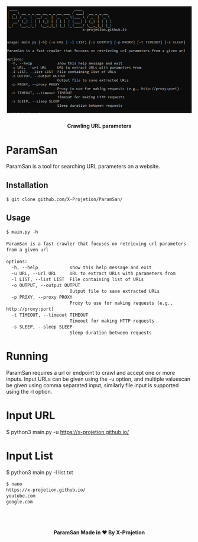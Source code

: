 <h1 align="center">
  <img src="paramsan.png" alt="paramsan" width="500px">
  <br>
</h1>

<h4 align="center">Crawling URL parameters</h4>

# ParamSan
ParamSan is a tool for searching URL parameters on a website.

## Installation
```
$ git clone github.com/X-Projetion/ParamSan/
```

## Usage

```
$ main.py -h

ParamSan is a fast crawler that focuses on retrieving url parameters from a given url

options:
  -h, --help            show this help message and exit
  -u URL, --url URL     URL to extract URLs with parameters from
  -l LIST, --list LIST  File containing list of URLs
  -o OUTPUT, --output OUTPUT
                        Output file to save extracted URLs
  -p PROXY, --proxy PROXY
                        Proxy to use for making requests (e.g., http://proxy:port)
  -t TIMEOUT, --timeout TIMEOUT
                        Timeout for making HTTP requests
  -s SLEEP, --sleep SLEEP
                        Sleep duration between requests
```

# Running
ParamSan requires a url or endpoint to crawl and accept one or more inputs.
Input URLs can be given using the -u option, and multiple values ​​can be given using comma separated input, similarly file input is supported using the -l option.

# Input URL

$ python3 main.py -u https://x-projetion.github.io/

# Input List 
$ python3 main.py -l list.txt

```
$ nano
https://x-projetion.github.io/
youtube.com
google.com
```
<br><br>
<h4 align="center">ParamSan Made in ❤️ By X-Projetion</h4>
